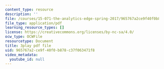 ```yaml
---
content_type: resource
description: ''
file: /courses/15-071-the-analytics-edge-spring-2017/965767a2ce9f40f0b878c37f063471f8_IXwPD4R6V6M.pdf
file_type: application/pdf
learning_resource_types: []
license: https://creativecommons.org/licenses/by-nc-sa/4.0/
ocw_type: OCWFile
resourcetype: Document
title: 3play pdf file
uid: 965767a2-ce9f-40f0-b878-c37f063471f8
video_metadata:
  youtube_id: null
---
```


